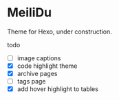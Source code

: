 # MeiliDu

Theme for Hexo, under construction.

todo

- [ ] image captions
- [x] code highlight theme
- [x] archive pages
- [ ] tags page
- [x] add hover highlight to tables
